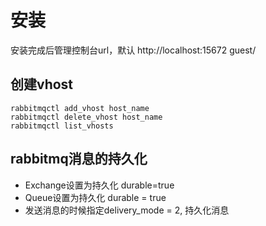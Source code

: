 # 安装
安装完成后管理控制台url，默认
http://localhost:15672   guest/


## 创建vhost
```
rabbitmqctl add_vhost host_name
rabbitmqctl delete_vhost host_name
rabbitmqctl list_vhosts
```

## rabbitmq消息的持久化
* Exchange设置为持久化 durable=true
* Queue设置为持久化 durable = true
* 发送消息的时候指定delivery_mode = 2, 持久化消息

 